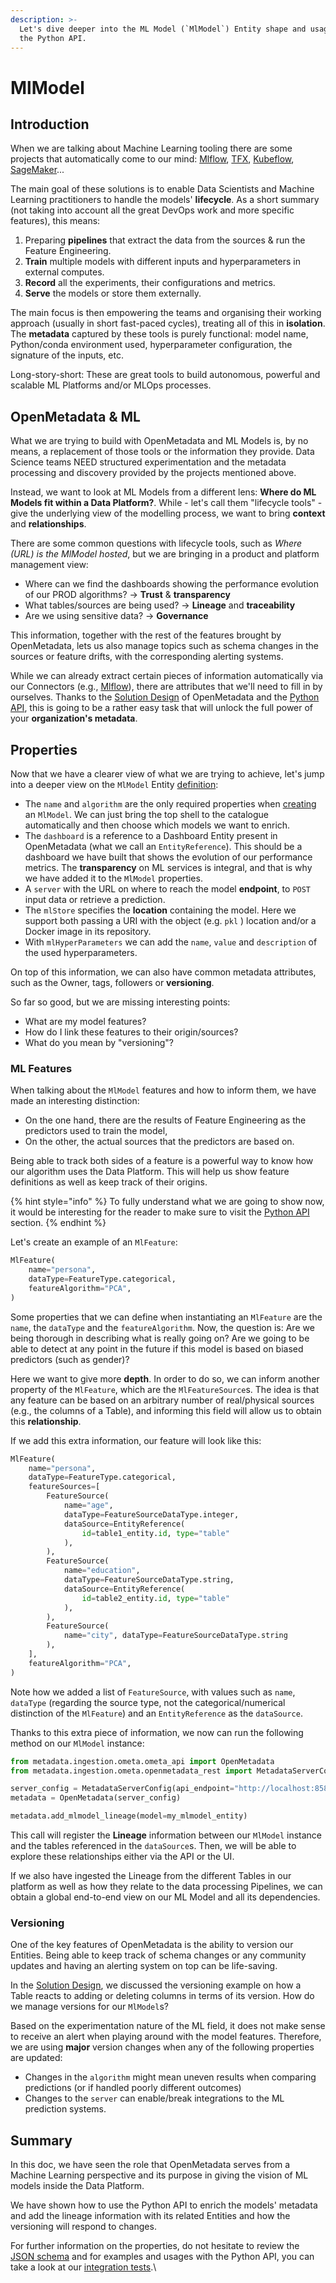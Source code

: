 ```yaml
---
description: >-
  Let's dive deeper into the ML Model (`MlModel`) Entity shape and usage with
  the Python API.
---
```


# MlModel

## Introduction

When we are talking about Machine Learning tooling there are some projects that automatically come to our mind: [Mlflow](https://mlflow.org), [TFX](https://www.tensorflow.org/tfx/), [Kubeflow](https://www.kubeflow.org), [SageMaker](https://aws.amazon.com/sagemaker/)...

The main goal of these solutions is to enable Data Scientists and Machine Learning practitioners to handle the models' **lifecycle**. As a short summary (not taking into account all the great DevOps work and more specific features), this means:

1. Preparing **pipelines** that extract the data from the sources & run the Feature Engineering.
2. **Train** multiple models with different inputs and hyperparameters in external computes.
3. **Record** all the experiments, their configurations and metrics.
4. **Serve** the models or store them externally.

The main focus is then empowering the teams and organising their working approach (usually in short fast-paced cycles), treating all of this in **isolation**. The **metadata** captured by these tools is purely functional: model name, Python/conda environment used, hyperparameter configuration, the signature of the inputs, etc.

Long-story-short: These are great tools to build autonomous, powerful and scalable ML Platforms and/or MLOps processes.

## OpenMetadata & ML

What we are trying to build with OpenMetadata and ML Models is, by no means, a replacement of those tools or the information they provide. Data Science teams NEED structured experimentation and the metadata processing and discovery provided by the projects mentioned above.

Instead, we want to look at ML Models from a different lens: **Where do ML Models fit within a Data Platform?**. While - let's call them "lifecycle tools" - give the underlying view of the modelling process, we want to bring **context** and **relationships**.

There are some common questions with lifecycle tools, such as _Where (URL) is the MlModel hosted_, but we are bringing in a product and platform management view:

* Where can we find the dashboards showing the performance evolution of our PROD algorithms? -> **Trust** & **transparency**
* What tables/sources are being used? -> **Lineage** and **traceability**
* Are we using sensitive data? -> **Governance**

This information, together with the rest of the features brought by OpenMetadata, lets us also manage topics such as schema changes in the sources or feature drifts, with the corresponding alerting systems.

While we can already extract certain pieces of information automatically via our Connectors (e.g., [Mlflow](../../../connectors/mlflow.md)), there are attributes that we'll need to fill in by ourselves. Thanks to the [Solution Design](../solution-design.md) of OpenMetadata and the [Python API](../python-api.md), this is going to be a rather easy task that will unlock the full power of your **organization's metadata**.

## Properties

Now that we have a clearer view of what we are trying to achieve, let's jump into a deeper view on the `MlModel` Entity [definition](https://github.com/open-metadata/OpenMetadata/blob/main/catalog-rest-service/src/main/resources/json/schema/entity/data/mlmodel.json):

* The `name` and `algorithm` are the only required properties when [creating](https://github.com/open-metadata/OpenMetadata/blob/main/catalog-rest-service/src/main/resources/json/schema/api/data/createMlModel.json) an `MlModel`. We can just bring the top shell to the catalogue automatically and then choose which models we want to enrich.
* The `dashboard` is a reference to a Dashboard Entity present in OpenMetadata (what we call an `EntityReference`). This should be a dashboard we have built that shows the evolution of our performance metrics. The **transparency** on ML services is integral, and that is why we have added it to the `MlModel` properties.
* A `server` with the URL on where to reach the model **endpoint**, to `POST` input data or retrieve a prediction.
* The `mlStore` specifies the **location** containing the model. Here we support both passing a URI with the object (e.g. `pkl` ) location and/or a Docker image in its repository.
* With `mlHyperParameters` we can add the `name`, `value` and `description` of the used hyperparameters.

On top of this information, we can also have common metadata attributes, such as the Owner, tags, followers or **versioning**.

So far so good, but we are missing interesting points:

* What are my model features?
* How do I link these features to their origin/sources?
* What do you mean by "versioning"?

### ML Features

When talking about the `MlModel` features and how to inform them, we have made an interesting distinction:

* On the one hand, there are the results of Feature Engineering as the predictors used to train the model,
* On the other, the actual sources that the predictors are based on.

Being able to track both sides of a feature is a powerful way to know how our algorithm uses the Data Platform. This will help us show feature definitions as well as keep track of their origins.

{% hint style="info" %}
To fully understand what we are going to show now, it would be interesting for the reader to make sure to visit the [Python API](../python-api.md) section.
{% endhint %}

Let's create an example of an `MlFeature`:

```python
MlFeature(
    name="persona",
    dataType=FeatureType.categorical,
    featureAlgorithm="PCA",
)
```

Some properties that we can define when instantiating an `MlFeature` are the `name`, the `dataType` and the `featureAlgorithm`. Now, the question is: Are we being thorough in describing what is really going on? Are we going to be able to detect at any point in the future if this model is based on biased predictors (such as gender)?

Here we want to give more **depth**. In order to do so, we can inform another property of the `MlFeature`, which are the `MlFeatureSource`s. The idea is that any feature can be based on an arbitrary number of real/physical sources (e.g., the columns of a Table), and informing this field will allow us to obtain this **relationship**.

If we add this extra information, our feature will look like this:

```python
MlFeature(
    name="persona",
    dataType=FeatureType.categorical,
    featureSources=[
        FeatureSource(
            name="age",
            dataType=FeatureSourceDataType.integer,
            dataSource=EntityReference(
                id=table1_entity.id, type="table"
            ),
        ),
        FeatureSource(
            name="education",
            dataType=FeatureSourceDataType.string,
            dataSource=EntityReference(
                id=table2_entity.id, type="table"
            ),
        ),
        FeatureSource(
            name="city", dataType=FeatureSourceDataType.string
        ),
    ],
    featureAlgorithm="PCA",
)
```

Note how we added a list of `FeatureSource`, with values such as `name`, `dataType` (regarding the source type, not the categorical/numerical distinction of the `MlFeature`) and an `EntityReference` as the `dataSource`.

Thanks to this extra piece of information, we now can run the following method on our `MlModel` instance:

```python
from metadata.ingestion.ometa.ometa_api import OpenMetadata
from metadata.ingestion.ometa.openmetadata_rest import MetadataServerConfig

server_config = MetadataServerConfig(api_endpoint="http://localhost:8585/api")
metadata = OpenMetadata(server_config)

metadata.add_mlmodel_lineage(model=my_mlmodel_entity)
```

This call will register the **Lineage** information between our `MlModel` instance and the tables referenced in the `dataSource`s. Then, we will be able to explore these relationships either via the API or the UI.

If we also have ingested the Lineage from the different Tables in our platform as well as how they relate to the data processing Pipelines, we can obtain a global end-to-end view on our ML Model and all its dependencies.

### Versioning

One of the key features of OpenMetadata is the ability to version our Entities. Being able to keep track of schema changes or any community updates and having an alerting system on top can be life-saving.

In the [Solution Design](https://docs.open-metadata.org/open-source-community/developer/solution-design#example-1-updating-columns-of-a-table), we discussed the versioning example on how a Table reacts to adding or deleting columns in terms of its version. How do we manage versions for our `MlModel`s?

Based on the experimentation nature of the ML field, it does not make sense to receive an alert when playing around with the model features. Therefore, we are using **major** version changes when any of the following properties are updated:

* Changes in the `algorithm` might mean uneven results when comparing predictions (or if handled poorly different outcomes)
* Changes to the `server` can enable/break integrations to the ML prediction systems.

## Summary

In this doc, we have seen the role that OpenMetadata serves from a Machine Learning perspective and its purpose in giving the vision of ML models inside the Data Platform.

We have shown how to use the Python API to enrich the models' metadata and add the lineage information with its related Entities and how the versioning will respond to changes.

For further information on the properties, do not hesitate to review the [JSON schema](https://github.com/open-metadata/OpenMetadata/blob/main/catalog-rest-service/src/main/resources/json/schema/entity/data/mlmodel.json) and for examples and usages with the Python API, you can take a look at our [integration tests](https://github.com/open-metadata/OpenMetadata/blob/main/ingestion/tests/integration/ometa/test\_ometa\_model\_api.py).\
